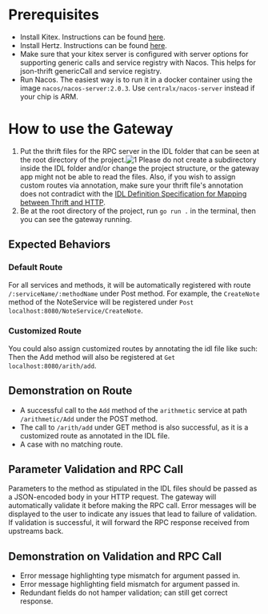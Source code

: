 # Prerequisites
- Install Kitex. Instructions can be found [here](https://github.com/cloudwego/kitex).
- Install Hertz. Instructions can be found [here](https://github.com/cloudwego/hertz).
- Make sure that your kitex server is configured with server options for supporting generic calls and service registry with Nacos. This helps for json-thrift genericCall and service registry.
- Run Nacos. The easiest way is to run it in a docker container using the image `nacos/nacos-server:2.0.3`. Use `centralx/nacos-server` instead if your chip is ARM.

# How to use the Gateway
1. Put the thrift files for the RPC server in the IDL folder that can be seen at the root directory of the project.![1](https://github.com/yiwen101/CardWizards/images/image_1.PNG) Please do not create a subdirectory inside the IDL folder and/or change the project structure, or the gateway app might not be able to read the files. Also, if you wish to assign custom routes via annotation, make sure your thrift file's annotation does not contradict with the [IDL Definition Specification for Mapping between Thrift and HTTP](https://www.cloudwego.io/docs/kitex/tutorials/advanced-feature/generic-call/thrift_idl_annotation_standards/).
2. Be at the root directory of the project, run `go run .` in the terminal, then you can see the gateway running.

## Expected Behaviors
### Default Route
For all services and methods, it will be automatically registered with route `/:serviceName/:methodName` under Post method. For example, the `CreateNote` method of the NoteService will be registered under `Post localhost:8080/NoteService/CreateNote`.

### Customized Route
You could also assign customized routes by annotating the idl file like such:
Then the Add method will also be registered at `Get localhost:8080/arith/add`.

## Demonstration on Route
- A successful call to the `Add` method of the `arithmetic` service at path `/arithmetic/Add` under the POST method.
- The call to `/arith/add` under GET method is also successful, as it is a customized route as annotated in the IDL file.
- A case with no matching route.

## Parameter Validation and RPC Call
Parameters to the method as stipulated in the IDL files should be passed as a JSON-encoded body in your HTTP request. The gateway will automatically validate it before making the RPC call. Error messages will be displayed to the user to indicate any issues that lead to failure of validation. If validation is successful, it will forward the RPC response received from upstreams back.

## Demonstration on Validation and RPC Call
- Error message highlighting type mismatch for argument passed in.
- Error message highlighting field mismatch for argument passed in.
- Redundant fields do not hamper validation; can still get correct response.
